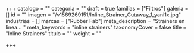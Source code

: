 +++
catalogo = ""
categoria = ""
draft = true
familias = ["Filtros"]
galeria = []
id = ""
imagen = "/v1569269151/Inline_Strainer_Cutaway_1_yani1x.jpg"
industrias = []
marcas = ["Rubber Fab"]
meta_description = "Strainers en linea... "
meta_keywords = "inline strainers"
taxonomyCover = false
title = "Inline Strainers"
titulo = ""
weight = ""

+++

